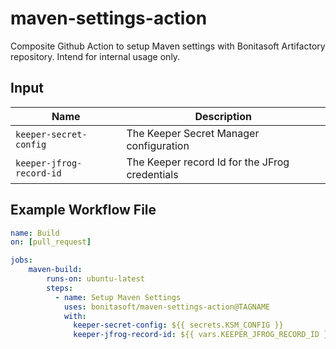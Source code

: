 # maven-settings-action
Composite Github Action to setup Maven settings with Bonitasoft Artifactory repository.
Intend for internal usage only.

## Input

| Name                     | Description                                             |
| ------------------------ |---------------------------------------------------------|
| `keeper-secret-config`   | The Keeper Secret Manager configuration                 |
| `keeper-jfrog-record-id` | The Keeper record Id for the JFrog credentials          |

## Example Workflow File

```yaml
name: Build
on: [pull_request]

jobs:
    maven-build:
        runs-on: ubuntu-latest
        steps:
          - name: Setup Maven Settings
            uses: bonitasoft/maven-settings-action@TAGNAME
            with:
              keeper-secret-config: ${{ secrets.KSM_CONFIG }}
              keeper-jfrog-record-id: ${{ vars.KEEPER_JFROG_RECORD_ID }}
```
